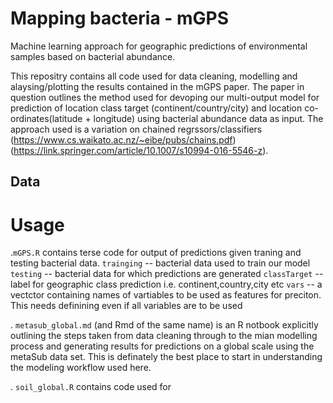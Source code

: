 # Mapping bacteria - mGPS
Machine learning approach for geographic predictions of environmental samples based on bacterial abundance. 

This repositry contains all code used for data cleaning, modelling and alaysing/plotting the results contained in the mGPS paper. The paper in question outlines the method used for devoping our multi-output model for prediction of location class target (continent/country/city) and location co-ordinates(latitude + longitude) using bacterial abundance data as input. The approach used is a variation on chained regrssors/classifiers (https://www.cs.waikato.ac.nz/~eibe/pubs/chains.pdf) (https://link.springer.com/article/10.1007/s10994-016-5546-z). 

## Data

# Usage 

.`mGPS.R` contains terse code for output of predictions given traning and testing bacterial data. 
  `trainging` -- bacterial data used to train our model
  `testing` -- bacterial data for which predictions are generated
  `classTarget` -- label for geographic class prediction i.e. continent,country,city etc
  `vars` -- a vectctor containing names of vartiables to be used as features for preciton. This needs definining even if all             variables are to be used

. `metasub_global.md` (and Rmd of the same name) is an R notbook explicitly outlining the steps taken from data cleaning through to the mian modelling process and generating results for predictions on a global scale using the metaSub data set. This is definately the best place to start in understanding the modeling workflow used here. 

. `soil_global.R` contains code used for 

